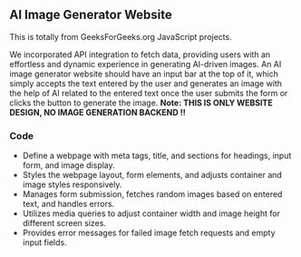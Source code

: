 ## AI Image Generator Website

This is totally from GeeksForGeeks.org JavaScript projects.
<br />

We incorporated API integration to fetch data, providing users with an effortless and dynamic experience in generating AI-driven images. An AI image generator website should have an input bar at the top of it, which simply accepts the text entered by the user and generates an image with the help of AI related to the entered text once the user submits the form or clicks the button to generate the image.
**Note: THIS IS ONLY WEBSITE DESIGN, NO IMAGE GENERATION BACKEND !!**
<br />

### Code

- Define a webpage with meta tags, title, and sections for headings, input form, and image display.
- Styles the webpage layout, form elements, and adjusts container and image styles responsively.
- Manages form submission, fetches random images based on entered text, and handles errors.
- Utilizes media queries to adjust container width and image height for different screen sizes.
- Provides error messages for failed image fetch requests and empty input fields.

